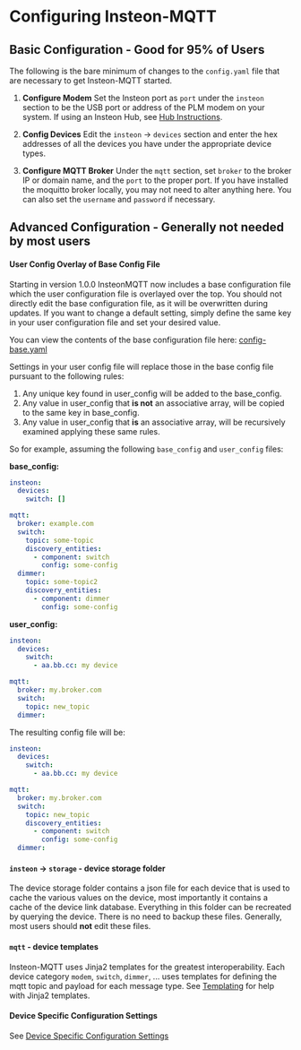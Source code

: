 # Configuring Insteon-MQTT

## Basic Configuration - Good for 95% of Users

The following is the bare minimum of changes to the `config.yaml` file that are necessary to get Insteon-MQTT started.

1. __Configure Modem__ Set the Insteon port as `port` under the `insteon` section to be the USB port or address of the PLM modem on your system.  If using an Insteon Hub, see [Hub Instructions](hub.md).

2. __Config Devices__ Edit the `insteon` -> `devices` section and enter the hex addresses of all the devices you have under the appropriate device types.

3. __Configure MQTT Broker__ Under the `mqtt` section, set `broker` to the broker IP or domain name, and the `port` to the proper port.  If you have installed the moquitto broker locally, you may not need to alter anything here.  You can also set the `username` and `password` if necessary.

## Advanced Configuration - Generally not needed by most users

#### User Config Overlay of Base Config File

Starting in version 1.0.0 InsteonMQTT now includes a base configuration file which the user configuration file is overlayed over the top.  You should not directly edit the base configuration file, as it will be overwritten during updates.  If you want to change a default setting, simply define the same key in your user configuration file and set your desired value.

You can view the contents of the base configuration file here:
[config-base.yaml](https://github.com/TD22057/insteon-mqtt/blob/master/insteon_mqtt/data/config-base.yaml)

Settings in your user config file will replace those in the base config file pursuant to the following rules:

1. Any unique key found in user_config will be added to the base_config.
2. Any value in user_config that __is not__ an associative array, will be copied to the same key in base_config.
3. Any value in user_config that __is__ an associative array, will be recursively examined applying these same rules.

So for example, assuming the following `base_config` and `user_config` files:

**base_config:**
```YAML
insteon:
  devices:
    switch: []

mqtt:
  broker: example.com
  switch:
    topic: some-topic
    discovery_entities:
      - component: switch
        config: some-config
  dimmer:
    topic: some-topic2
    discovery_entities:
      - component: dimmer
        config: some-config
```

**user_config:**
```YAML
insteon:
  devices:
    switch:
      - aa.bb.cc: my device

mqtt:
  broker: my.broker.com
  switch:
    topic: new_topic
  dimmer:
```

The resulting config file will be:

```YAML
insteon:
  devices:
    switch:
      - aa.bb.cc: my device

mqtt:
  broker: my.broker.com
  switch:
    topic: new_topic
    discovery_entities:
      - component: switch
        config: some-config
  dimmer:
```

#### `insteon` -> `storage` - device storage folder

The device storage folder contains a json file for each device that is used to cache the various values on the device, most importantly it contains a cache of the device link database. Everything in this folder can be recreated by querying the device. There is no need to backup these files.  Generally, most users should __not__ edit these files.

#### `mqtt` - device templates

Insteon-MQTT uses Jinja2 templates for the greatest interoperability.  Each device category `modem`, `switch`, `dimmer`, ... uses templates for defining the mqtt topic and payload for each message type.  See [Templating](templating.md) for help with Jinja2 templates.

#### Device Specific Configuration Settings
See [Device Specific Configuration Settings](config_extra.md)
